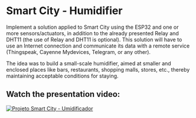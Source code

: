 # Smart City - Humidifier
Implement a solution applied to Smart City using the ESP32 and one or more sensors/actuators, in addition to the already presented Relay and DHT11 (the use of Relay and DHT11 is optional). This solution will have to use an Internet connection and communicate its data with a remote service (Thingspeak, Cayenne Mydevices, Telegram, or any other).

The idea was to build a small-scale humidifier, aimed at smaller and enclosed places like bars, restaurants, shopping malls, stores, etc., thereby maintaining acceptable conditions for staying.

## Watch the presentation video:

[![Projeto Smart City - Umidificador](http://img.youtube.com/vi/fu3niqZ-nD4/0.jpg)](http://www.youtube.com/watch?v=fu3niqZ-nD4 "Projeto Smart City")
